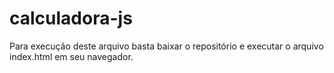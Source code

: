 # calculadora-js
Para execução deste arquivo basta baixar o repositório e executar o arquivo index.html em seu navegador. 
